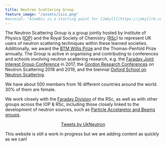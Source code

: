 ```yaml
---
title: Neutron Scattering Group
feature_image: "/assets/isis.png"
#excerpt: "Alembic is a starting point for [Jekyll](https://jekyllrb.com/) projects. Rather than starting from scratch, this boilerplate is designed to get the ball rolling immediately. Install it, configure it, tweak it, push it."
---
```



The Neutron Scattering Group is a group jointly hosted by Institute of Physics ([IOP](https://www.iop.org/))  and the Royal Society of Chemistry ([RSc](https://www.rsc.org/)) to represent UK users of neutron scattering techniques within these learned societies. Additionally, we award the [BTM Willis Prize](./willis) and the Thomas-Penfold Prize annually. The Group is active in organising and contributing to conferences and schools involving neutron scattering research, e.g. the [Faraday Joint Interest Group Conference](https://warwick.ac.uk/fac/sci/chemistry/news/events/faraday2017/) in 2017, the [Gordon Research Conferences](https://www.grc.org/neutron-scattering-conference/) on Neutron Scattering 2018 and 2019, and the biennial [Oxford School on Neutron Scattering](https://www.oxfordneutronschool.org/).

We have about 500 members from 16 different countries around the world. 30% of them are female. 

We work closely with the [Faraday Division](https://www.rsc.org/Membership/Networking/InterestGroups/FaradayDivision/) of the RSc, as well as with other groups across the IOP & RSc, including those closely linked to the development of neutron sources, such as [Particle Accelaretor and Beams groups](http://www.iop.org/activity/groups/subject/pab/). 


<center><a class="twitter-timeline" data-width="350" data-height="500" data-theme="light" href="https://twitter.com/UkNeutron?ref_src=twsrc%5Etfw">Tweets by UkNeutron</a> <script async src="https://platform.twitter.com/widgets.js" charset="utf-8"></script></center>



This website is still a work in progress but we are adding content as quickly as we can!
